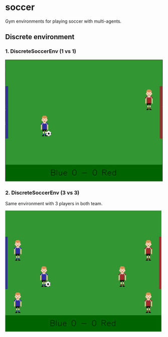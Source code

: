 # soccer
Gym environments for playing soccer with multi-agents.

## Discrete environment

### 1. DiscreteSoccerEnv (1 vs 1)

![alt text](https://github.com/blavad/soccer/blob/master/img/soccer1x1_small.png)

### 2. DiscreteSoccerEnv (3 vs 3)
Same environment with 3 players in both team.

![alt text](https://github.com/blavad/soccer/blob/master/img/soccer3x3_small.png)
